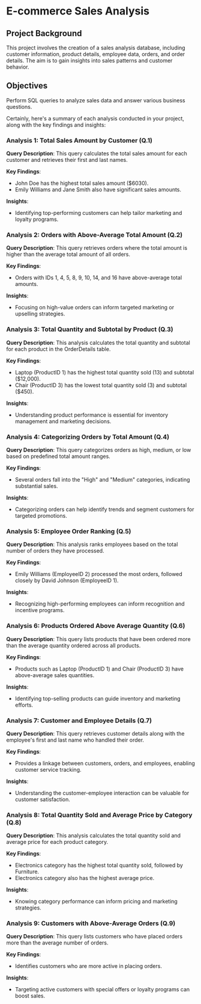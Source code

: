 # E-commerce Sales Analysis

## Project Background
This project involves the creation of a sales analysis database, including customer information, product details, employee data, orders, and order details. The aim is to gain insights into sales patterns and customer behavior.

## Objectives
Perform SQL queries to analyze sales data and answer various business questions.

Certainly, here's a summary of each analysis conducted in your project, along with the key findings and insights:

### Analysis 1: Total Sales Amount by Customer (Q.1)

**Query Description**: This query calculates the total sales amount for each customer and retrieves their first and last names.

**Key Findings**:
- John Doe has the highest total sales amount ($6030).
- Emily Williams and Jane Smith also have significant sales amounts.

**Insights**:
- Identifying top-performing customers can help tailor marketing and loyalty programs.

### Analysis 2: Orders with Above-Average Total Amount (Q.2)

**Query Description**: This query retrieves orders where the total amount is higher than the average total amount of all orders.

**Key Findings**:
- Orders with IDs 1, 4, 5, 8, 9, 10, 14, and 16 have above-average total amounts.

**Insights**:
- Focusing on high-value orders can inform targeted marketing or upselling strategies.

### Analysis 3: Total Quantity and Subtotal by Product (Q.3)

**Query Description**: This analysis calculates the total quantity and subtotal for each product in the OrderDetails table.

**Key Findings**:
- Laptop (ProductID 1) has the highest total quantity sold (13) and subtotal ($12,000).
- Chair (ProductID 3) has the lowest total quantity sold (3) and subtotal ($450).

**Insights**:
- Understanding product performance is essential for inventory management and marketing decisions.

### Analysis 4: Categorizing Orders by Total Amount (Q.4)

**Query Description**: This query categorizes orders as high, medium, or low based on predefined total amount ranges.

**Key Findings**:
- Several orders fall into the "High" and "Medium" categories, indicating substantial sales.

**Insights**:
- Categorizing orders can help identify trends and segment customers for targeted promotions.

### Analysis 5: Employee Order Ranking (Q.5)

**Query Description**: This analysis ranks employees based on the total number of orders they have processed.

**Key Findings**:
- Emily Williams (EmployeeID 2) processed the most orders, followed closely by David Johnson (EmployeeID 1).

**Insights**:
- Recognizing high-performing employees can inform recognition and incentive programs.

### Analysis 6: Products Ordered Above Average Quantity (Q.6)

**Query Description**: This query lists products that have been ordered more than the average quantity ordered across all products.

**Key Findings**:
- Products such as Laptop (ProductID 1) and Chair (ProductID 3) have above-average sales quantities.

**Insights**:
- Identifying top-selling products can guide inventory and marketing efforts.

### Analysis 7: Customer and Employee Details (Q.7)

**Query Description**: This query retrieves customer details along with the employee's first and last name who handled their order.

**Key Findings**:
- Provides a linkage between customers, orders, and employees, enabling customer service tracking.

**Insights**:
- Understanding the customer-employee interaction can be valuable for customer satisfaction.

### Analysis 8: Total Quantity Sold and Average Price by Category (Q.8)

**Query Description**: This analysis calculates the total quantity sold and average price for each product category.

**Key Findings**:
- Electronics category has the highest total quantity sold, followed by Furniture.
- Electronics category also has the highest average price.

**Insights**:
- Knowing category performance can inform pricing and marketing strategies.

### Analysis 9: Customers with Above-Average Orders (Q.9)

**Query Description**: This query lists customers who have placed orders more than the average number of orders.

**Key Findings**:
- Identifies customers who are more active in placing orders.

**Insights**:
- Targeting active customers with special offers or loyalty programs can boost sales.
